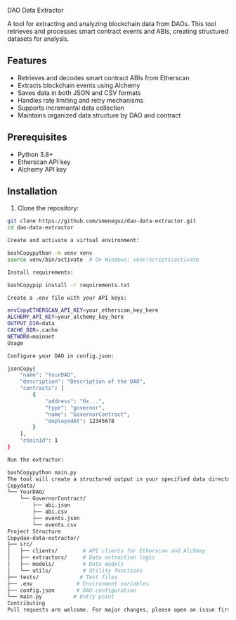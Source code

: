 
DAO Data Extractor

A tool for extracting and analyzing blockchain data from DAOs. This tool retrieves and processes smart contract events and ABIs, creating structured datasets for analysis.

## Features

- Retrieves and decodes smart contract ABIs from Etherscan
- Extracts blockchain events using Alchemy
- Saves data in both JSON and CSV formats
- Handles rate limiting and retry mechanisms
- Supports incremental data collection
- Maintains organized data structure by DAO and contract

## Prerequisites

- Python 3.8+
- Etherscan API key
- Alchemy API key

## Installation

1. Clone the repository:
```bash
git clone https://github.com/smeneguz/dao-data-extractor.git
cd dao-data-extractor

Create and activate a virtual environment:

bashCopypython -m venv venv
source venv/bin/activate  # On Windows: venv\Scripts\activate

Install requirements:

bashCopypip install -r requirements.txt

Create a .env file with your API keys:

envCopyETHERSCAN_API_KEY=your_etherscan_key_here
ALCHEMY_API_KEY=your_alchemy_key_here
OUTPUT_DIR=data
CACHE_DIR=.cache
NETWORK=mainnet
Usage

Configure your DAO in config.json:

jsonCopy{
    "name": "YourDAO",
    "description": "Description of the DAO",
    "contracts": [
        {
            "address": "0x...",
            "type": "governor",
            "name": "GovernorContract",
            "deployedAt": 12345678
        }
    ],
    "chainId": 1
}

Run the extractor:

bashCopypython main.py
The tool will create a structured output in your specified data directory:
Copydata/
└── YourDAO/
    └── GovernorContract/
        ├── abi.json
        ├── abi.csv
        ├── events.json
        └── events.csv
Project Structure
Copydao-data-extractor/
├── src/
│   ├── clients/        # API clients for Etherscan and Alchemy
│   ├── extractors/     # Data extraction logic
│   ├── models/         # Data models
│   └── utils/          # Utility functions
├── tests/             # Test files
├── .env              # Environment variables
├── config.json       # DAO configuration
└── main.py          # Entry point
Contributing
Pull requests are welcome. For major changes, please open an issue first to discuss what you would like to change.